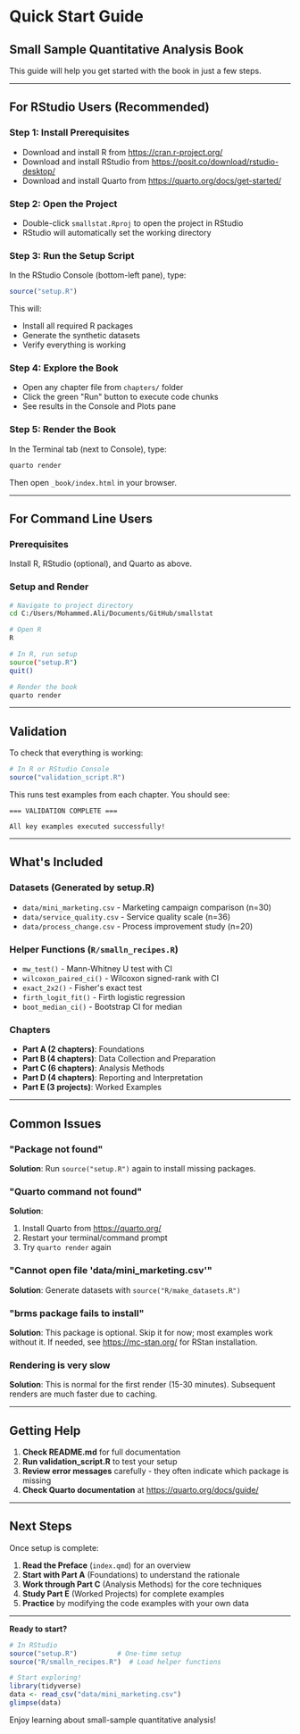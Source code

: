 # Quick Start Guide
## Small Sample Quantitative Analysis Book

This guide will help you get started with the book in just a few steps.

---

## For RStudio Users (Recommended)

### Step 1: Install Prerequisites
- Download and install R from https://cran.r-project.org/
- Download and install RStudio from https://posit.co/download/rstudio-desktop/
- Download and install Quarto from https://quarto.org/docs/get-started/

### Step 2: Open the Project
- Double-click `smallstat.Rproj` to open the project in RStudio
- RStudio will automatically set the working directory

### Step 3: Run the Setup Script
In the RStudio Console (bottom-left pane), type:
```r
source("setup.R")
```

This will:
- Install all required R packages
- Generate the synthetic datasets
- Verify everything is working

### Step 4: Explore the Book
- Open any chapter file from `chapters/` folder
- Click the green "Run" button to execute code chunks
- See results in the Console and Plots pane

### Step 5: Render the Book
In the Terminal tab (next to Console), type:
```bash
quarto render
```

Then open `_book/index.html` in your browser.

---

## For Command Line Users

### Prerequisites
Install R, RStudio (optional), and Quarto as above.

### Setup and Render

```bash
# Navigate to project directory
cd C:/Users/Mohammed.Ali/Documents/GitHub/smallstat

# Open R
R

# In R, run setup
source("setup.R")
quit()

# Render the book
quarto render
```

---

## Validation

To check that everything is working:

```r
# In R or RStudio Console
source("validation_script.R")
```

This runs test examples from each chapter. You should see:
```
=== VALIDATION COMPLETE ===

All key examples executed successfully!
```

---

## What's Included

### Datasets (Generated by setup.R)
- `data/mini_marketing.csv` - Marketing campaign comparison (n=30)
- `data/service_quality.csv` - Service quality scale (n=36)
- `data/process_change.csv` - Process improvement study (n=20)

### Helper Functions (`R/smalln_recipes.R`)
- `mw_test()` - Mann-Whitney U test with CI
- `wilcoxon_paired_ci()` - Wilcoxon signed-rank with CI
- `exact_2x2()` - Fisher's exact test
- `firth_logit_fit()` - Firth logistic regression
- `boot_median_ci()` - Bootstrap CI for median

### Chapters
- **Part A (2 chapters)**: Foundations
- **Part B (4 chapters)**: Data Collection and Preparation
- **Part C (6 chapters)**: Analysis Methods
- **Part D (4 chapters)**: Reporting and Interpretation
- **Part E (3 projects)**: Worked Examples

---

## Common Issues

### "Package not found"
**Solution**: Run `source("setup.R")` again to install missing packages.

### "Quarto command not found"
**Solution**: 
1. Install Quarto from https://quarto.org/
2. Restart your terminal/command prompt
3. Try `quarto render` again

### "Cannot open file 'data/mini_marketing.csv'"
**Solution**: Generate datasets with `source("R/make_datasets.R")`

### "brms package fails to install"
**Solution**: This package is optional. Skip it for now; most examples work without it. If needed, see https://mc-stan.org/ for RStan installation.

### Rendering is very slow
**Solution**: This is normal for the first render (15-30 minutes). Subsequent renders are much faster due to caching.

---

## Getting Help

1. **Check README.md** for full documentation
2. **Run validation_script.R** to test your setup
3. **Review error messages** carefully - they often indicate which package is missing
4. **Check Quarto documentation** at https://quarto.org/docs/guide/

---

## Next Steps

Once setup is complete:

1. **Read the Preface** (`index.qmd`) for an overview
2. **Start with Part A** (Foundations) to understand the rationale
3. **Work through Part C** (Analysis Methods) for the core techniques
4. **Study Part E** (Worked Projects) for complete examples
5. **Practice** by modifying the code examples with your own data

---

**Ready to start?**

```r
# In RStudio
source("setup.R")          # One-time setup
source("R/smalln_recipes.R")  # Load helper functions

# Start exploring!
library(tidyverse)
data <- read_csv("data/mini_marketing.csv")
glimpse(data)
```

Enjoy learning about small-sample quantitative analysis!
